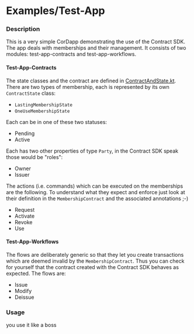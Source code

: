 # Examples/Test-App

### Description

This is a very simple CorDapp demonstrating the use of the Contract SDK. The app deals with memberships and their management. 
It consists of two modules: test-app-contracts and test-app-workflows.

#### Test-App-Contracts

The state classes and the contract are defined in [ContractAndState.kt](test-app-contracts/src/main/kotlin/com/r3/corda/lib/contracts/contractsdk/testapp/contracts/ContractAndStates.kt).
There are two types of membership, each is represented by its own `ContractState` class:

* `LastingMembershipState`
* `OneUseMembershipState`

Each can be in one of these two statuses:

* Pending
* Active

Each has two other properties of type `Party`, in the Contract SDK speak those would be "roles":

* Owner
* Issuer

The actions (i.e. commands) which can be executed on the memberships are the following. To understand what they expect and enforce just look at their definition
in the `MembershipContract` and the associated annotations ;-)

* Request
* Activate
* Revoke
* Use

#### Test-App-Workflows

The flows are deliberately generic so that they let you create transactions which are deemed invalid by the `MembershipContract`.
Thus you can check for yourself that the contract created with the Contract SDK behaves as expected. The flows are:

* Issue
* Modify
* Deissue

### Usage

you use it like a boss